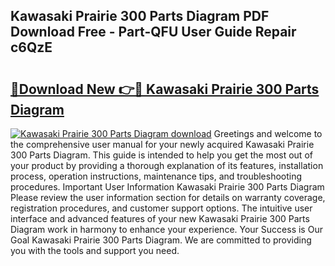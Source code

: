 ## Kawasaki Prairie 300 Parts Diagram PDF Download Free - Part-QFU User Guide Repair c6QzE

# <h2><a href="http://dfhefx.blite.top/?on=Kawasaki+Prairie+300+Parts+Diagram">🔗Download New 👉🔴 Kawasaki Prairie 300 Parts Diagram</a></h2>

[![Kawasaki Prairie 300 Parts Diagram download](https://i.imgur.com/lujVjoI.png)](http://dfhefx.blite.top/?on=Kawasaki+Prairie+300+Parts+Diagram)
Greetings and welcome to the comprehensive user manual for your newly acquired Kawasaki Prairie 300 Parts Diagram. This guide is intended to help you get the most out of your product by providing a thorough explanation of its features, installation process, operation instructions, maintenance tips, and troubleshooting procedures. Important User Information Kawasaki Prairie 300 Parts Diagram Please review the user information section for details on warranty coverage, registration procedures, and customer support options. The intuitive user interface and advanced features of your new Kawasaki Prairie 300 Parts Diagram work in harmony to enhance your experience. Your Success is Our Goal Kawasaki Prairie 300 Parts Diagram. We are committed to providing you with the tools and support you need.
